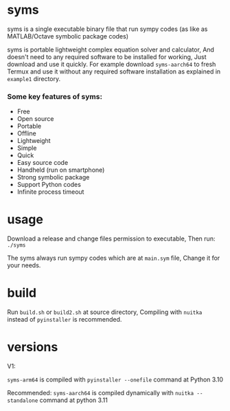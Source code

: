 # syms
syms is a single executable binary file that run sympy codes (as like as MATLAB/Octave symbolic package codes)

syms is portable lightweight complex equation solver and calculator, And doesn't need to any required software to be installed for working, Just download and use it quickly. For example download `syms-aarch64` to fresh Termux and use it without any required software installation as explained in `example1` directory.

### Some key features of syms:
* Free
* Open source
* Portable
* Offline
* Lightweight
* Simple
* Quick
* Easy source code
* Handheld (run on smartphone)
* Strong symbolic package 
* Support Python codes
* Infinite process timeout 

# usage
Download a release and change files permission to executable, Then run:
`./syms`

The syms always run sympy codes which are at `main.sym` file, Change it for your needs.

# build
Run `build.sh` or `build2.sh` at source directory, Compiling with `nuitka` instead of `pyinstaller` is recommended.

# versions

V1:

`syms-arm64` is compiled with `pyinstaller --onefile` command at Python 3.10

Recommended: `syms-aarch64` is compiled dynamically with `nuitka --standalone` command at python 3.11
